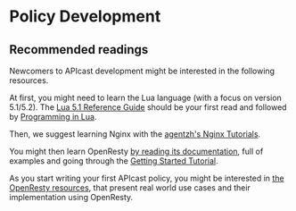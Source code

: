 # Policy Development

## Recommended readings

Newcomers to APIcast development might be interested in the following resources.

At first, you might need to learn the Lua language (with a focus on version 5.1/5.2).
The [Lua 5.1 Reference Guide](https://www.lua.org/manual/5.1/) should be your first read
and followed by [Programming in Lua](https://www.lua.org/pil/).

Then, we suggest learning Nginx with the [agentzh's Nginx Tutorials](https://openresty.org/download/agentzh-nginx-tutorials-en.html).

You might then learn OpenResty [by reading its documentation](https://github.com/openresty/lua-nginx-module),
full of examples and going through the [Getting Started Tutorial](http://openresty.org/en/getting-started.html).

As you start writing your first APIcast policy, you might be interested in
[the OpenResty resources](http://openresty.org/en/resources.html), that present
real world use cases and their implementation using OpenResty.

